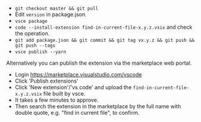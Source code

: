 * `git checkout master && git pull`
* Edit `version` in package.json.
* `vsce package`
* `code --install-extension find-in-current-file-x.y.z.vsix` and check the operation.
* `git add package.json && git commit && git tag vx.y.z && git push && git push --tags`
* `vsce publish --yarn`

Alternatively you can publish the extension via the marketplace web portal.
* Login https://marketplace.visualstudio.com/vscode
* Click 'Publish extensions' 
* Click 'New extension'/'vs code' and upload the `find-in-current-file-x.y.z.vsix` file built by vsce.
* It takes a few minutes to approve.
* Then search the extension in the marketplace by the full name with double quote, e.g. "find in current file", to confirm.
